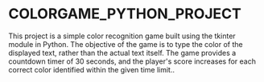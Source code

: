 # COLORGAME_PYTHON_PROJECT
This project is a simple color recognition game built using the tkinter module in Python. The objective of the game is to type the color of the displayed text, rather than the actual text itself. The game provides a countdown timer of 30 seconds, and the player's score increases for each correct color identified within the given time limit..
